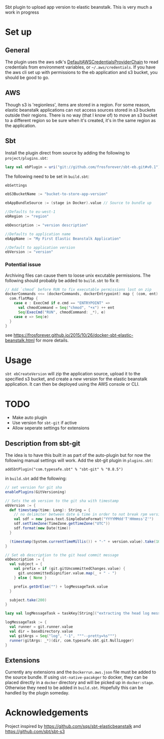 Sbt plugin to upload app version to elastic beanstalk.
This is very much a work in progress

# Set up
## General
The plugin uses the aws sdk's [DefaultAWSCredentialsProviderChain](https://docs.aws.amazon.com/AWSJavaSDK/latest/javadoc/com/amazonaws/auth/DefaultAWSCredentialsProviderChain.html) to read credentials from environment variables, or `~/.aws/credentials`. If you have the aws cli set up with permissions to the eb application and s3 bucket, you should be good to go.

## AWS
Though s3 is 'regionless', items are stored in a region. For some reason, elastic beanstalk applications can not access sources stored in s3 buckets outside their regions. There is no way (that I know of) to move an s3 bucket to a different region so be sure when it's created, it's in the same region as the application.

## Sbt
Install the plugin direct from source by adding the following to `project/plugins.sbt`:
```scala
lazy val ebPlugin = uri("git://github.com/frosforever/sbt-eb.git#v0.1")
```
The following need to be set in `build.sbt`:

```scala
ebSettings

ebS3BucketName := "bucket-to-store-app-version"

ebAppBundleSource := (stage in Docker).value // Source to bundle up

//Defaults to eu-west-1
ebRegion := "region"

ebDescription := "version description"

//Defaults to application name
ebAppName := "My First Elastic Beanstalk Application"

//Default to application version
ebVersion := "version"
```

### Potential issue
Archiving files can cause them to loose unix excutable permissions. The following should probably be added to `build.sbt` to fix it:
```scala
// Add `chmod` before RUN to fix executable permissions lost on zip
dockerCommands <<= (dockerCommands, dockerEntrypoint) map { (com, ent) =>
  com.flatMap {
    case e : ExecCmd if e.cmd == "ENTRYPOINT" =>
      val chmodCommand = Seq("chmod", "+x") ++ ent
      Seq(ExecCmd("RUN", chmodCommand: _*), e)
    case e => Seq(e)
  }
}
```
see https://frosforever.github.io/2015/10/26/docker-sbt-elastic-beanstalk.html for more details.

# Usage

`sbt ebCreateVersion` will zip the application source, upload it to the specified s3 bucket,
and create a new version for the elastic beanstalk application. It can then be deployed using
the AWS console or CLI.

# TODO
- Make auto plugin
- Use version for `sbt-git` if active
- Allow seperate settings for extensions

## Description from sbt-git
The idea is to have this built in as part of the auto-plugin but for now the following manual settings will work. 
Add the sbt-git plugin in `plugins.sbt`:
```
addSbtPlugin("com.typesafe.sbt" % "sbt-git" % "0.8.5")
```
in `build.sbt` add the following:
```scala
// set version for git sha
enablePlugins(GitVersioning)

// Sets the eb version to the git sha with timestamp
ebVersion := {
  def timestamp(time: Long): String = {
    // no delimiter between date & time in order to not break rpm versioning rules
    val sdf = new java.text.SimpleDateFormat("YYYYMMdd'T'HHmmss'Z'")
    sdf.setTimeZone(TimeZone.getTimeZone("UTC"))
    sdf.format(new Date(time))
  }

  (timestamp(System.currentTimeMillis()) + "-" + version.value).take(100)
}

// Set eb description to the git head commit message
ebDescription := {
  val subject = {
    val prefix = if (git.gitUncommittedChanges.value) {
      git.uncommittedSignifier.value.map(_ + " - ")
    } else { None }

    prefix.getOrElse("") + logMessageTask.value
  }

  subject.take(200)
}

lazy val logMessageTask = taskKey[String]("extracting the head log message")

logMessageTask := {
  val runner = git.runner.value
  val dir = baseDirectory.value
  val gitArgs = Seq("log", "-1", """--pretty=%s""")
  runner(gitArgs: _*)(dir, com.typesafe.sbt.git.NullLogger)
}
```

## Extensions
Currently any extensions and the `Dockerrun.aws.json` file must be added to the source bundle. If using `sbt-native-pacakger` to docker, they can be placed directly in a `docker` directory and will be picked up in `docker:stage`. Otherwise they need to be added in `build.sbt`. Hopefully this can be handled by the plugin someday.

# Acknowledgements

Project inspired by https://github.com/sqs/sbt-elasticbeanstalk and https://github.com/sbt/sbt-s3
